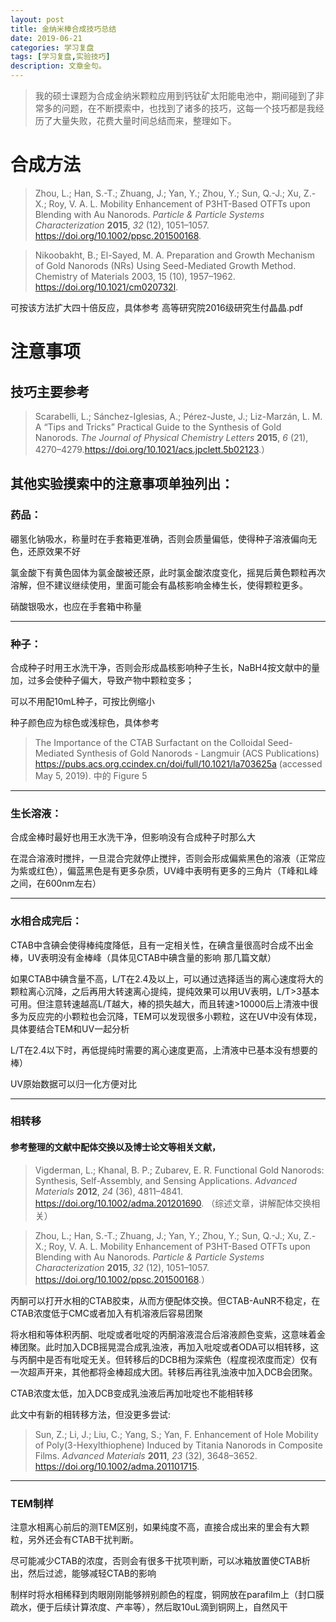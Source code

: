 ```yaml
---
layout: post
title: 金纳米棒合成技巧总结
date: 2019-06-21
categories: 学习复盘
tags: [学习复盘,实验技巧]
description: 文章金句。
---
```

> 我的硕士课题为合成金纳米颗粒应用到钙钛矿太阳能电池中，期间碰到了非常多的问题，在不断摸索中，也找到了诸多的技巧，这每一个技巧都是我经历了大量失败，花费大量时间总结而来，整理如下。

合成方法
========

> Zhou, L.; Han, S.-T.; Zhuang, J.; Yan, Y.; Zhou, Y.; Sun, Q.-J.; Xu, Z.-X.; Roy,
V. A. L. Mobility Enhancement of P3HT-Based OTFTs upon Blending with Au
Nanorods. *Particle & Particle Systems Characterization* **2015**, *32* (12),
1051–1057. <https://doi.org/10.1002/ppsc.201500168>.

> Nikoobakht, B.; El-Sayed, M. A. Preparation and Growth Mechanism of Gold
Nanorods (NRs) Using Seed-Mediated Growth Method. Chemistry of Materials 2003,
15 (10), 1957–1962. <https://doi.org/10.1021/cm020732l>.

可按该方法扩大四十倍反应，具体参考 高等研究院2016级研究生付晶晶.pdf

注意事项
========

技巧主要参考
------------

> Scarabelli, L.; Sánchez-Iglesias, A.; Pérez-Juste, J.; Liz-Marzán, L. M. A “Tips
and Tricks” Practical Guide to the Synthesis of Gold Nanorods. *The Journal of
Physical Chemistry Letters* **2015**, *6* (21), 4270–4279.<https://doi.org/10.1021/acs.jpclett.5b02123>.）

其他实验摸索中的注意事项单独列出：
----------------------------------

### 药品：

硼氢化钠吸水，称量时在手套箱更准确，否则会质量偏低，使得种子溶液偏向无色，还原效果不好

氯金酸下有黄色固体为氯金酸被还原，此时氯金酸浓度变化，摇晃后黄色颗粒再次溶解，但不建议继续使用，里面可能会有晶核影响金棒生长，使得颗粒更多。

硝酸银吸水，也应在手套箱中称量

------

### 种子：

合成种子时用王水洗干净，否则会形成晶核影响种子生长，NaBH4按文献中的量加，过多会使种子偏大，导致产物中颗粒变多；

可以不用配10mL种子，可按比例缩小

种子颜色应为棕色或浅棕色，具体参考
> The Importance of the CTAB Surfactant on the Colloidal Seed-Mediated Synthesis of Gold Nanorods - Langmuir (ACS Publications) <https://pubs.acs.org.ccindex.cn/doi/full/10.1021/la703625a> (accessed May 5, 2019). 中的 Figure 5

------

### 生长溶液：

合成金棒时最好也用王水洗干净，但影响没有合成种子时那么大

在混合溶液时搅拌，一旦混合完就停止搅拌，否则会形成偏紫黑色的溶液（正常应为紫或红色），偏蓝黑色是有更多杂质，UV峰中表明有更多的三角片（T峰和L峰之间，在600nm左右）

--------------

### 水相合成完后：

CTAB中含碘会使得棒纯度降低，且有一定相关性，在碘含量很高时合成不出金棒，UV表明没有金棒峰（具体见CTAB中碘含量的影响 那几篇文献）

如果CTAB中碘含量不高，L/T在2.4及以上，可以通过选择适当的离心速度将大的颗粒离心沉降，之后再用大转速离心提纯，提纯效果可以用UV表明，L/T\>3基本可用。但注意转速越高L/T越大，棒的损失越大，而且转速\>10000后上清液中很多为反应完的小颗粒也会沉降，TEM可以发现很多小颗粒，这在UV中没有体现，具体要结合TEM和UV一起分析

L/T在2.4以下时，再低提纯时需要的离心速度更高，上清液中已基本没有想要的棒）

UV原始数据可以归一化方便对比

------

### 相转移

#### 参考整理的文献中配体交换以及博士论文等相关文献，

> Vigderman, L.; Khanal, B. P.; Zubarev, E. R. Functional Gold Nanorods: Synthesis, Self-Assembly, and Sensing Applications. *Advanced Materials* **2012**, *24* (36), 4811–4841. <https://doi.org/10.1002/adma.201201690>.
>（综述文章，讲解配体交换相关）

> Zhou, L.; Han, S.-T.; Zhuang, J.; Yan, Y.; Zhou, Y.; Sun, Q.-J.; Xu, Z.-X.; Roy, V. A. L. Mobility Enhancement of P3HT-Based OTFTs upon Blending with Au Nanorods. *Particle & Particle Systems Characterization* **2015**, *32* (12), 1051–1057. <https://doi.org/10.1002/ppsc.201500168>.） 

丙酮可以打开水相的CTAB胶束，从而方便配体交换。但CTAB-AuNR不稳定，在CTAB浓度低于CMC或者加入有机溶液后容易团聚

将水相和等体积丙酮、吡啶或者吡啶的丙酮溶液混合后溶液颜色变紫，这意味着金棒团聚。此时加入DCB摇晃混合成乳浊液，再加入吡啶或者ODA可以相转移，这与丙酮中是否有吡啶无关。但转移后的DCB相为深紫色（程度视浓度而定）仅有一次超声开来，其他都将金棒超成大团。转移后再往乳浊液中加入DCB会团聚。

CTAB浓度太低，加入DCB变成乳浊液后再加吡啶也不能相转移 



此文中有新的相转移方法，但没更多尝试:

> Sun, Z.; Li, J.; Liu, C.; Yang, S.; Yan, F. Enhancement of Hole Mobility of Poly(3-Hexylthiophene) Induced by Titania Nanorods in Composite Films. *Advanced Materials* **2011**, *23* (32), 3648–3652. <https://doi.org/10.1002/adma.201101715>.

-------

### TEM制样

注意水相离心前后的测TEM区别，如果纯度不高，直接合成出来的里会有大颗粒，另外还会有CTAB干扰判断。

尽可能减少CTAB的浓度，否则会有很多干扰项判断，可以冰箱放置使CTAB析出，然后过滤，能够减轻CTAB的影响

制样时将水相稀释到肉眼刚刚能够辨别颜色的程度，铜网放在parafilm上（封口膜疏水，便于后续计算浓度、产率等），然后取10uL滴到铜网上，自然风干
